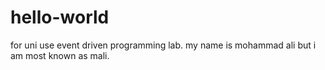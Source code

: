 # hello-world
for uni use event driven programming lab.
my name is mohammad ali but i am most known as mali.

